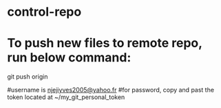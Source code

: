 # control-repo

# To push new files to remote repo, run below command:

git push origin

#username is njejiyves2005@yahoo.fr
#for password, copy and past the token located at ~/my_git_personal_token

